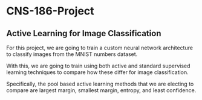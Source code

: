 # CNS-186-Project
## Active Learning for Image Classification
For this project, we are going to train a custom neural network architecture to
classify images from the MNIST numbers dataset.

With this, we are going to train using both active and standard supervised
learning techniques to compare how these differ for image classification.

Specifically, the pool based active learning methods that we are electing to
compare are largest margin, smallest margin, entropy, and least confidence.
